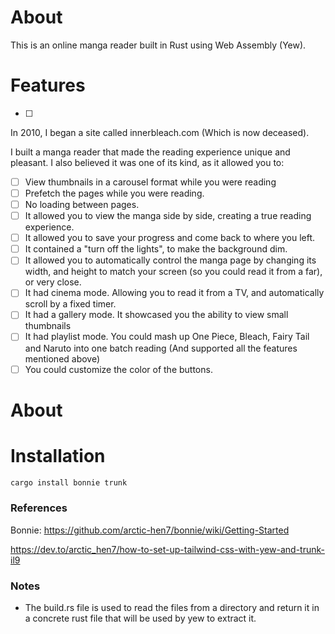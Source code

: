 # About
This is an online manga reader built in Rust using Web Assembly (Yew).

# Features
- [ ] 

In 2010, I began a site called innerbleach.com (Which is now deceased). 

I built a manga reader that made the reading experience unique and pleasant. I also believed it was one of its kind, as it allowed you to:

- [ ] View thumbnails in a carousel format while you were reading
- [ ] Prefetch the pages while you were reading.
- [ ] No loading between pages.
- [ ] It allowed you to view the manga side by side, creating a true reading experience.
- [ ] It allowed you to save your progress and come back to where you left.
- [ ] It contained a "turn off the lights", to make the background dim.
- [ ] It allowed you to automatically control the manga page by changing its width, and height to match your screen (so you could read it from a far), or very close.
- [ ] It had cinema mode. Allowing you to read it from a TV, and automatically scroll by a fixed timer. 
- [ ] It had a gallery mode. It showcased you the ability to view small thumbnails 
- [ ] It had playlist mode. You could mash up One Piece, Bleach, Fairy Tail and Naruto into one batch reading (And supported all the features mentioned above)
- [ ] You could customize the color of the buttons.
# About


# Installation
```sh
cargo install bonnie trunk
```

### References
Bonnie:
https://github.com/arctic-hen7/bonnie/wiki/Getting-Started

https://dev.to/arctic_hen7/how-to-set-up-tailwind-css-with-yew-and-trunk-il9

### Notes
- The build.rs file is used to read the files from a directory and return it in a concrete rust file that will be used by yew to extract it.